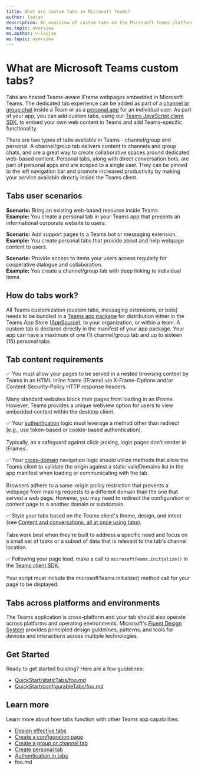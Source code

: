 ```yaml
---
title: What are custom tabs in Microsoft Teams?
author: laujan
description: An overview of custom tabs on the Microsoft Teams platform
ms.topic: overview
ms.author: v-laujan
ms.topic: overview
---
```

# What are Microsoft Teams custom tabs?

Tabs are hosted Teams-aware IFrame webpages embedded in Microsoft Teams. The dedicated tab experience can be added as part of a [channel or group chat](~/foo.md) inside a Team or as a [personal app](~/foo.md) for an individual user. As part of your app, you can add custom tabs, using our [Teams JavaScript client SDK](/javascript/api/overview/msteams-client), to embed your own web content in Teams and add Teams-specific functionality.

There are two types of tabs available in Teams - channel/group and personal. A channel/group tab delivers content to channels and group chats, and are a great way to create collaborative spaces around dedicated web-based content. Personal tabs, along with direct conversation bots, are part of personal apps and are scoped to a single user. They can be pinned to the left navigation bar and promote increased productivity by making your service available directly inside the Teams client.

## Tabs user scenarios

**Scenario:** Bring an existing web-based resource inside Teams. \
**Example:** You create a personal tab in your Teams app that presents an informational corporate website to users.

**Scenario:** Add support pages to a Teams bot or messaging extension. \
**Example:** You create personal tabs that provide about and help webpage content to users.

**Scenario:** Provide access to items your users access regularly for cooperative dialogue and collaboration. \
**Example:** You create a channel/group tab with deep linking to individual items.

## How do tabs work?

All Teams customization (custom tabs, messaging extensions, or bots) needs to be bundled in a [Teams app package](foo.md) for distribution either in the Teams App Store ([AppSource](https://appsource.microsoft.com)), to your organization, or within a team. A custom tab is declared directly in the manifest of your app package. Your app can have a maximum of one (1) channel/group tab and up to sixteen (16) personal tabs

## Tab content requirements

&#x2705; You must allow your pages to be served in a nested browsing context by Teams in an HTML inline frame (IFrame) via X-Frame-Options and/or Content-Security-Policy HTTP response headers.
<br><br>Many standard websites block their pages from loading in an IFrame. However, Teams provides a unique webview option for users to view embedded content within the desktop client.

&#x2705; Your [authentication](foo.md) logic must leverage a method other than redirect (e.g., use token-based or cookie-based authentication).
<br><br>Typically, as a safeguard against click-jacking, login pages don't render in IFrames.

&#x2705; Your [cross-domain](foo.md) navigation logic should utilize methods that allow the Teams client to validate the origin against a static validDomains list in the app manifest when loading or communicating with the tab.
<br><br>Browsers adhere to a same-origin policy restriction that prevents a webpage from making requests to a different domain than the one that served a web page. However, you may need to redirect the configuration or content page to a another domain or subdomain.

&#x2705; Style your tabs based on the Teams client's theme, design, and intent (see [Content and conversations, all at once using tabs](foo.md)).
<br><br>Tabs work best when they're built to address a specific need and focus on a small set of tasks or a subset of data that is relevant to the tab's channel location.

&#x2705; Following your page load, make a call to `microsoftTeams.initialize()` in the [Teams client SDK](/javascript/api/overview/msteams-client).
<br><br>Your script must include the microsoftTeams.initialize() method call for your page to be displayed.

## Tabs across platforms and environments

The Teams application is cross-platform and your tab should also operate across platforms and operating environments. Microsoft's [Fluent Design System](foo.md) provides principled design guidelines, patterns, and tools for devices and interactions across multiple technologies.

## Get Started

Ready to get started building? Here are a few guidelines:

* [QuickStart/staticTabs/foo.md](https://quickstart/statictabs)
* [QuickStart/configurableTabs/foo.md](https://quickstart/configurabletabs)

## Learn more

Learn more about how tabs function with other Teams app capabilities:

* [Design effective tabs](~/foo.md)
* [Create a configuration page](~/foo.md)
* [Create a group or channel tab](~/foo.md)
* [Create personal tab](~/foo.md)
* [Authentication in tabs](~/foo.md)
* foo.md
